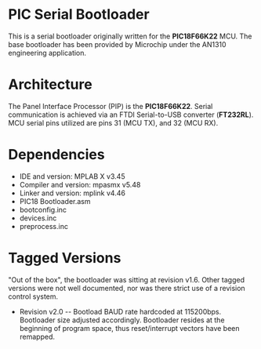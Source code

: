# PIC Serial Bootloader
This is a serial bootloader originally written for the **PIC18F66K22** MCU.  The base bootloader has been provided by Microchip under the AN1310 engineering application.  

# Architecture
The Panel Interface Processor (PIP) is the **PIC18F66K22**.  Serial communication is achieved via an FTDI Serial-to-USB converter (**FT232RL**). MCU serial pins utilized are pins 31 (MCU TX), and 32 (MCU RX).    

# Dependencies
* IDE and version: MPLAB X v3.45
* Compiler and version: mpasmx v5.48
* Linker and version: mplink v4.46
* PIC18 Bootloader.asm
* bootconfig.inc
* devices.inc
* preprocess.inc

# Tagged Versions 
"Out of the box", the bootloader was sitting at revision v1.6.  Other tagged versions were not well documented, nor was there strict use of a revision control system.    

* Revision v2.0 -- Bootload BAUD rate hardcoded at 115200bps.  Bootloader size adjusted accordingly.  Bootloader resides at the beginning of program space, thus reset/interrupt vectors have been remapped.  